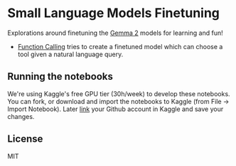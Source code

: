 # Small Language Models Finetuning

Explorations around finetuning the [Gemma 2](https://huggingface.co/collections/google/gemma-2-release-667d6600fd5220e7b967f315) models for learning and fun!

- [Function Calling](https://github.com/codito/gemma-2-ft/blob/master/gemma-2-2b-function-calling.ipynb) tries to create a finetuned model which can choose a tool given a natural language query. 


## Running the notebooks

We're using Kaggle's free GPU tier (30h/week) to develop these notebooks.
You can fork, or download and import the notebooks to Kaggle (from File -> Import Notebook).
Later [link](https://www.kaggle.com/discussions/product-feedback/295170) your Github account in Kaggle and save your changes. 

## License

MIT
